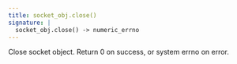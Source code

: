 ```yaml
---
title: socket_obj.close()
signature: |
  socket_obj.close() -> numeric_errno
---
```


Close socket object. Return 0 on success, or system errno on error.
